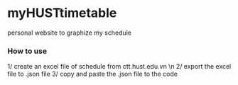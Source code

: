 # myHUSTtimetable
personal website to graphize my schedule

### How to use
1/ create an excel file of schedule from ctt.hust.edu.vn \n
2/ export the excel file to .json file
3/ copy and paste the .json file to the code
